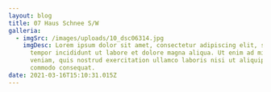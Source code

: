 ```yaml
---
layout: blog
title: 07 Haus Schnee S/W
galleria:
  - imgSrc: /images/uploads/10_dsc06314.jpg
    imgDesc: Lorem ipsum dolor sit amet, consectetur adipiscing elit, sed do eiusmod
      tempor incididunt ut labore et dolore magna aliqua. Ut enim ad minim
      veniam, quis nostrud exercitation ullamco laboris nisi ut aliquip ex ea
      commodo consequat.
date: 2021-03-16T15:10:31.015Z
---
```

